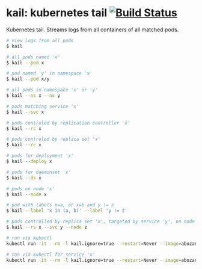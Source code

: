 # kail: kubernetes tail [![Build Status](https://travis-ci.org/boz/kail.svg?branch=master)](https://travis-ci.org/boz/kail)

Kubernetes tail.  Streams logs from all containers of all matched pods.

```sh
# view logs from all pods
$ kail

# all pods named 'x'
$ kail --pod x

# pod named 'y' in namespace 'x'
$ kail --pod x/y

# all pods in namespace 'x' or 'y'
$ kail --ns x --ns y

# pods matching service 'x'
$ kail --svc x

# pods controled by replication controller 'x'
$ kail --rc x

# pods controled by replica set 'x'
$ kail --rc x

# pods for deployment 'x'
$ kail --deploy x

# pods for daemonset 'x'
$ kail --ds x

# pods on node 'x'
$ kail --node x

# pod with labels x=a, or x=b and y != z
$ kail --label 'x in (a, b)' --label 'y != z'

# pods controlled by replica set 'x', targeted by service 'y', on node 'z'
$ kail --rs x --svc y --node z

# run via kubectl
kubectl run -it --rm -l kail.ignore=true --restart=Never --image=abozanich/kail kail

# run via kubectl for service 'x'
kubectl run -it --rm -l kail.ignore=true --restart=Never --image=abozanich/kail kail -- --svc x
```

